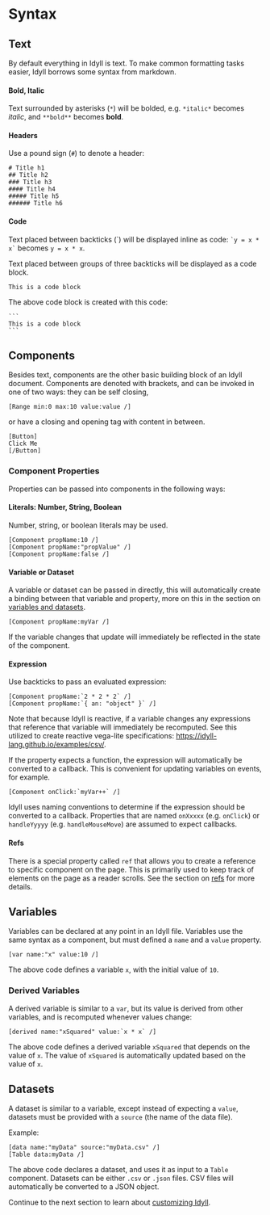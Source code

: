 
# Syntax

## Text

By default everything in Idyll is text. To make common
formatting tasks easier, Idyll borrows some syntax from markdown.

#### Bold, Italic

Text surrounded by asterisks (`*`) will be bolded,
e.g. `*italic*` becomes *italic*, and `**bold**` becomes
**bold**.

#### Headers

Use a pound sign (`#`) to denote a header:

```
# Title h1
## Title h2
### Title h3
#### Title h4
##### Title h5
###### Title h6
```

#### Code

Text placed between backticks (\`) will be displayed inline
as code: `` `y = x * x` `` becomes `y = x * x`.

Text placed between groups of three backticks will be displayed as
a code block.

```
This is a code block
```

The above code block is created with this code:
````
```
This is a code block
```
````


## Components

Besides text, components are the other basic building block of an Idyll document.
Components are denoted with brackets, and can be invoked in one of two ways: they can be self
closing,

```
[Range min:0 max:10 value:value /]
```

or have a closing and opening tag with content in between.

```
[Button]
Click Me
[/Button]
```

### Component Properties

Properties can be passed into components
in the following ways:

#### Literals: Number, String, Boolean

Number, string, or boolean literals may be used.

```
[Component propName:10 /]
[Component propName:"propValue" /]
[Component propName:false /]
```

#### Variable or Dataset

A variable or dataset can be passed in directly, this will
automatically create a binding between that variable and property,
more on this in the section on [variables and datasets](/components-variables-and-datasets).

```
[Component propName:myVar /]
```

If the variable changes that update will immediately be reflected in the
state of the component.

#### Expression

Use backticks to pass an evaluated expression:

```
[Component propName:`2 * 2 * 2` /]
[Component propName:`{ an: "object" }` /]
```

Note that because Idyll is reactive, if a variable changes any expressions that reference that
variable will immediately be recomputed. See this utilized to create reactive vega-lite specifications:
https://idyll-lang.github.io/examples/csv/.

If the property expects a function,
the expression will automatically be
converted to a callback. This is convenient
for updating variables on events, for example.

```
[Component onClick:`myVar++` /]
```

Idyll uses naming conventions to determine if the expression should be converted to a callback.
Properties that are named `onXxxxx` (e.g. `onClick`) or `handleYyyyy` (e.g. `handleMouseMove`) are
assumed to expect callbacks.


#### Refs

There is a special property called `ref` that allows you to create a reference to specific
component on the page. This is primarily used to keep track of elements on the page as
a reader scrolls. See the section on [refs](/components-refs) for more details.


## Variables

Variables can be declared at any point in an Idyll file. Variables use
the same syntax as a component, but must defined a `name` and a `value`
property.

```
[var name:"x" value:10 /]
```

The above code defines a variable `x`, with the initial value of `10`.

### Derived Variables

A derived variable is similar to a `var`, but its value is derived from
other variables, and is recomputed whenever values change:

```
[derived name:"xSquared" value:`x * x` /]
```

The above code defines a derived variable `xSquared` that depends
on the value of `x`. The value of `xSquared` is automatically updated
based on the value of `x`.

## Datasets

A dataset is similar to a variable, except instead of expecting a
`value`, datasets must be provided with a `source` (the name of the data file).

Example:

```
[data name:"myData" source:"myData.csv" /]
[Table data:myData /]
```

The above code declares a dataset, and uses it as input to a `Table` component.
Datasets can be either `.csv` or `.json` files. CSV files will automatically be
converted to a JSON object.

Continue to the next section to learn about [customizing Idyll](/configuration-and-styles).